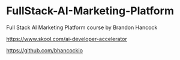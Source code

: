 # FullStack-AI-Marketing-Platform

Full Stack AI Marketing Platform course by Brandon Hancock

https://www.skool.com/ai-developer-accelerator

https://github.com/bhancockio
